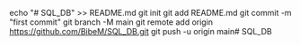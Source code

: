 echo "# SQL_DB" >> README.md
git init
git add README.md
git commit -m "first commit"
git branch -M main
git remote add origin https://github.com/BibeM/SQL_DB.git
git push -u origin main# SQL_DB

